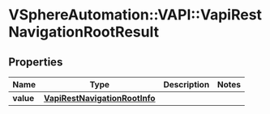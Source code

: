# VSphereAutomation::VAPI::VapiRestNavigationRootResult

## Properties
Name | Type | Description | Notes
------------ | ------------- | ------------- | -------------
**value** | [**VapiRestNavigationRootInfo**](VapiRestNavigationRootInfo.md) |  | 


